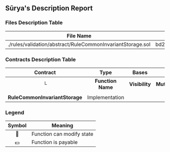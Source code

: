 ## Sūrya's Description Report

### Files Description Table


|  File Name  |  SHA-1 Hash  |
|-------------|--------------|
| ./rules/validation/abstract/RuleCommonInvariantStorage.sol | bd2bf75999a7920aa4d6be476762d747efa15515 |


### Contracts Description Table


|  Contract  |         Type        |       Bases      |                  |                 |
|:----------:|:-------------------:|:----------------:|:----------------:|:---------------:|
|     └      |  **Function Name**  |  **Visibility**  |  **Mutability**  |  **Modifiers**  |
||||||
| **RuleCommonInvariantStorage** | Implementation |  |||


### Legend

|  Symbol  |  Meaning  |
|:--------:|-----------|
|    🛑    | Function can modify state |
|    💵    | Function is payable |
